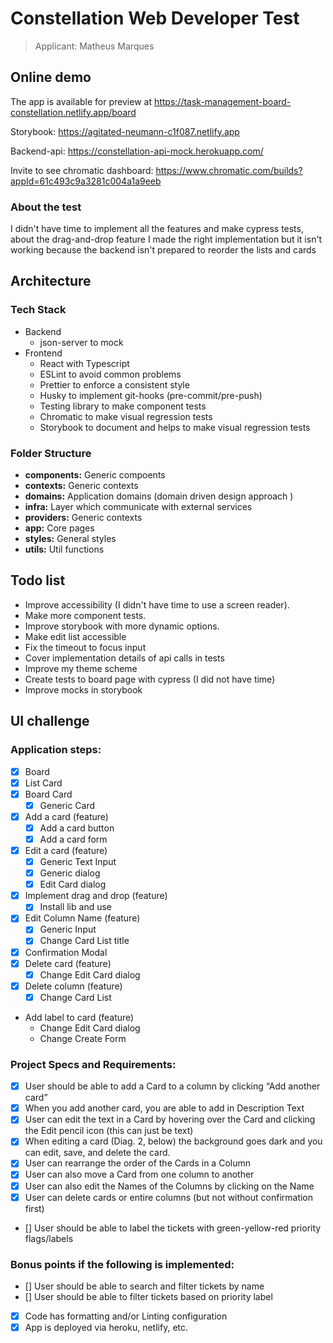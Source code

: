 # Constellation Web Developer Test

> Applicant: Matheus Marques


## Online demo

The app is available for preview at https://task-management-board-constellation.netlify.app/board

Storybook: https://agitated-neumann-c1f087.netlify.app

Backend-api: https://constellation-api-mock.herokuapp.com/

Invite to see chromatic dashboard: https://www.chromatic.com/builds?appId=61c493c9a3281c004a1a9eeb

### About the test

I didn't have time to implement all the features and make cypress tests, about the drag-and-drop feature I made the right implementation but it isn't working because the backend isn't prepared to reorder the lists and cards

## Architecture

### Tech Stack

- Backend
  - json-server to mock
- Frontend
  - React with Typescript
  - ESLint to avoid common problems
  - Prettier to enforce a consistent style
  - Husky to implement git-hooks (pre-commit/pre-push)
  - Testing library to make component tests
  - Chromatic to make visual regression tests
  - Storybook to document and helps to make visual regression tests


### Folder Structure

- **components:** Generic compoents 
- **contexts:** Generic contexts
- **domains:** Application domains (domain driven design approach )
- **infra:** Layer which communicate with external services
- **providers:** Generic contexts
- **app:** Core pages
- **styles:** General styles
- **utils:** Util functions

## Todo list

- Improve accessibility (I didn't have time to use a screen reader).
- Make more component tests.
- Improve storybook with more dynamic options.
- Make edit list accessible
- Fix the timeout to focus input
- Cover implementation details of api calls in tests
- Improve my theme scheme
- Create tests to board page with cypress (I did not have time)
- Improve mocks in storybook

## UI challenge
### Application steps:

- [x] Board
- [x] List Card
- [x] Board Card
  - [x] Generic Card
- [x] Add a card (feature)
  - [x] Add a card button
  - [x] Add a card form
- [x] Edit a card (feature)
  - [x] Generic Text Input
  - [x] Generic dialog
  - [x] Edit Card dialog
- [x] Implement drag and drop (feature)
  - [x] Install lib and use
- [x] Edit Column Name (feature)
  - [x] Generic Input
  - [x] Change Card List title
- [x] Confirmation Modal
- [x] Delete card (feature)
  - [x] Change Edit Card dialog
- [x] Delete column (feature)
  - [x] Change Card List
- Add label to card (feature)
  - Change Edit Card dialog
  - Change Create Form

### Project Specs and Requirements:

- [x] User should be able to add a Card to a column by clicking “Add another card”
- [x] When you add another card, you are able to add in Description Text
- [x] User can edit the text in a Card by hovering over the Card and clicking the Edit pencil icon (this can just be text)
- [x] When editing a card (Diag. 2, below) the background goes dark and you can edit, save, and delete the card.
- [x] User can rearrange the order of the Cards in a Column
- [x] User can also move a Card from one column to another
- [x] User can also edit the Names of the Columns by clicking on the Name
- [x] User can delete cards or entire columns (but not without confirmation first)
- [] User should be able to label the tickets with green-yellow-red priority flags/labels

### Bonus points if the following is implemented:

- [] User should be able to search and filter tickets by name
- [] User should be able to filter tickets based on priority label
- [x] Code has formatting and/or Linting configuration
- [x] App is deployed via heroku, netlify, etc.